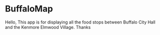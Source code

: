# BuffaloMap
Hello, This app is for displaying all the food stops between Buffalo City Hall and the Kenmore Elmwood Village. Thanks

